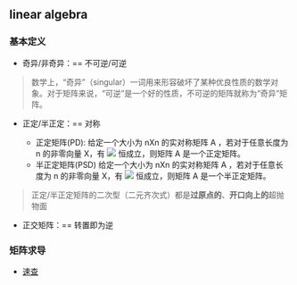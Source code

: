 ## linear algebra

### 基本定义

- 奇异/非奇异：== 不可逆/可逆

> 数学上，“奇异”（singular）一词用来形容破坏了某种优良性质的数学对象。对于矩阵来说，“可逆”是一个好的性质，不可逆的矩阵就称为“奇异”矩阵。

- 正定/半正定：== 对称

  - 正定矩阵(PD):  给定一个大小为 nXn 的实对称矩阵 A ，若对于任意长度为 n 的非零向量 X，有 ![](https://www.zhihu.com/equation?tex=X%5ETAX%3E0) 恒成立，则矩阵 A 是一个正定矩阵。  
  - 半正定矩阵(PSD)  给定一个大小为 nXn 的实对称矩阵 A ，若对于任意长度为 n 的非零向量 X，有 ![](https://www.zhihu.com/equation?tex=X%5ETAX≥0) 恒成立，则矩阵 A 是一个半正定矩阵。

> 正定/半正定矩阵的二次型（二元齐次式）都是**过原点的**、**开口向上的**超抛物面

- 正交矩阵：== 转置即为逆

### 矩阵求导

- [速查](https://xfdj.github.io/2020/08/16/矩阵微积分公式速查/)


